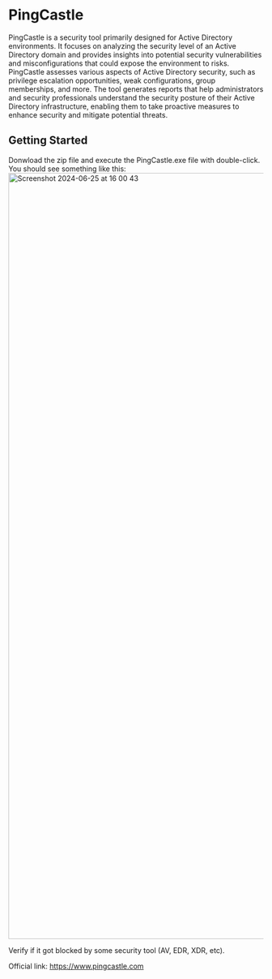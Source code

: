# PingCastle
PingCastle is a security tool primarily designed for Active Directory environments. It focuses on analyzing the security level of an Active Directory domain and provides insights into potential security vulnerabilities and misconfigurations that could expose the environment to risks. PingCastle assesses various aspects of Active Directory security, such as privilege escalation opportunities, weak configurations, group memberships, and more. The tool generates reports that help administrators and security professionals understand the security posture of their Active Directory infrastructure, enabling them to take proactive measures to enhance security and mitigate potential threats.

## Getting Started 
Donwload the zip file and execute the PingCastle.exe file with double-click. 
You should see something like this:
<img width="1511" alt="Screenshot 2024-06-25 at 16 00 43" src="https://github.com/user-attachments/assets/338b8149-a012-4821-a3b8-82f4c99f7d14">

Verify if it got blocked by some security tool (AV, EDR, XDR, etc).

Official link: https://www.pingcastle.com



